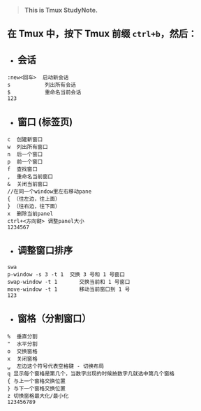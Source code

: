 > **This is Tmux StudyNote.**

##  在 Tmux 中，按下 Tmux 前缀 `ctrl+b`，然后：
* ## 会话
```
:new<回车>  启动新会话
s           列出所有会话
$           重命名当前会话
123
```
* ## 窗口 (标签页)

```
c  创建新窗口
w  列出所有窗口
n  后一个窗口
p  前一个窗口
f  查找窗口
,  重命名当前窗口
&  关闭当前窗口
//在同一个window里左右移动pane
{ （往左边，往上面）
} （往右边，往下面）
x  删除当前panel
ctrl+<方向键> 调整panel大小
1234567
```

* ## 调整窗口排序

```
swa
p-window -s 3 -t 1  交换 3 号和 1 号窗口
swap-window -t 1       交换当前和 1 号窗口
move-window -t 1       移动当前窗口到 1 号
123
```

* ## 窗格（分割窗口）

```
%  垂直分割
"  水平分割
o  交换窗格
x  关闭窗格
⍽  左边这个符号代表空格键 - 切换布局
q 显示每个窗格是第几个，当数字出现的时候按数字几就选中第几个窗格
{ 与上一个窗格交换位置
} 与下一个窗格交换位置
z 切换窗格最大化/最小化
123456789
```



